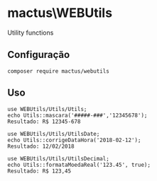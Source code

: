 # mactus\WEBUtils

Utility functions

## Configuração

    composer require mactus/webutils


## Uso
    
    use WEBUtils/Utils/Utils;
    echo Utils::mascara('#####-###','12345678');
    Resultado: R$ 12345-678

    use WEBUtils/Utils/UtilsDate;
    echo Utils::corrigeDataHora('2018-02-12');
    Resultado: 12/02/2018

    use WEBUtils/Utils/UtilsDecimal;
    echo Utils::formataMoedaReal('123.45', true);
    Resultado: R$ 123,45

